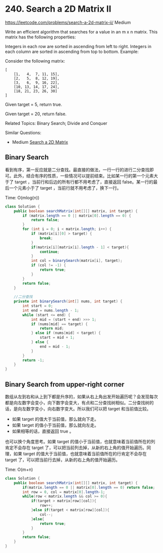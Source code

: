 # 240. Search a 2D Matrix II
<https://leetcode.com/problems/search-a-2d-matrix-ii/>
Medium

Write an efficient algorithm that searches for a value in an m x n matrix. This matrix has the following properties:

Integers in each row are sorted in ascending from left to right.
Integers in each column are sorted in ascending from top to bottom.
Example:

Consider the following matrix:

    [
        [1,   4,  7, 11, 15],
        [2,   5,  8, 12, 19],
        [3,   6,  9, 16, 22],
        [10, 13, 14, 17, 24],
        [18, 21, 23, 26, 30]
    ]

Given target = 5, return true.

Given target = 20, return false.

Related Topics: Binary Search; Divide and Conquer

Similar Questions: 
* Medium [Search a 2D Matrix](https://leetcode.com/problems/search-a-2d-matrix/)


## Binary Search 
看到有序，第一反应就是二分查找。最直接的做法，一行一行的进行二分查找即可。此外，结合有序的性质，一些情况可以提前结束。比如某一行的第一个元素大于了 target ，当前行和后边的所有行都不用考虑了，直接返回 false。某一行的最后一个元素小于了 target ，当前行就不用考虑了，换下一行。

Time: O(mlog(n))

```java
class Solution {
    public boolean searchMatrix(int[][] matrix, int target) {
        if (matrix.length == 0 || matrix[0].length == 0) {
            return false;
        }
        for (int i = 0; i < matrix.length; i++) {
            if (matrix[i][0] > target) {
                break;
            }
            if(matrix[i][matrix[i].length - 1] < target){
                continue;
            } 
            int col = binarySearch(matrix[i], target);
            if (col != -1) {
                return true;
            }
        }
        return false;
    }
    
    //二分查找
    private int binarySearch(int[] nums, int target) {
        int start = 0;
        int end = nums.length - 1;
        while (start <= end) {
            int mid = (start + end) >>> 1;
            if (nums[mid] == target) {
                return mid;
            } else if (nums[mid] < target) {
                start = mid + 1;
            } else {
                end = mid - 1;
            }
        }
        return -1;
    }
}
```


## Binary Search from upper-right corner

数组从左到右和从上到下都是升序的，如果从右上角出发开始遍历呢？会发现每次都是向左数字会变小，向下数字会变大，有点和二分查找树相似。二分查找树的话，是向左数字变小，向右数字变大。所以我们可以把 target 和当前值比较。

* 如果 target 的值大于当前值，那么就向下走。
* 如果 target 的值小于当前值，那么就向左走。
* 如果相等的话，直接返回 true 。

也可以换个角度思考。如果 target 的值小于当前值，也就意味着当前值所在的列肯定不会存在 target 了，可以把当前列去掉，从新的右上角的值开始遍历。同理，如果 target 的值大于当前值，也就意味着当前值所在的行肯定不会存在 target 了，可以把当前行去掉，从新的右上角的值开始遍历。

Time: O(m+n)

```java
class Solution {
    public boolean searchMatrix(int[][] matrix, int target) {
        if(matrix.length == 0 || matrix[0].length == 0) return false;
        int row = 0, col = matrix[0].length-1;
        while(row < matrix.length && col >= 0){
            if(target > matrix[row][col]){
                row++;
            }else if(target < matrix[row][col]){
                col--;
            }else{
                return true;
            }
        }
        return false;
    }
}
```